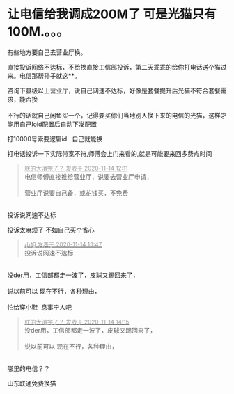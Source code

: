 # 让电信给我调成200M了  可是光猫只有100M.。。。


有些地方要自己去营业厅换。

直接投诉网络不达标，不给换直接工信部投诉，第二天乖乖的给你打电话送个猫过来。电信那帮孙子就这**。

咨询下县级以上营业厅，说自己网速不达标，好像是套餐提升后光猫不符合套餐需求，能否换<br />
<br />
不行的话就自己闲鱼买一个，记得要买你们当地别人换下来的电信的光猫，这样才能用自己loid配置后自动下发配置

打10000号索要逻辑id&nbsp; &nbsp;自己就能换

打电话投诉一下实际带宽不符,师傅会上门来看的,就是可能要来回多费点时间

<div class="quote"><blockquote><font size="2"><a href="https://www.hostloc.com/forum.php?mod=redirect&amp;goto=findpost&amp;pid=9452531&amp;ptid=766564" target="_blank"><font color="#999999">朕的大清完了？ 发表于 2020-11-14 12:11</font></a></font><br />
电信师傅直接推给营业厅，说要去营业厅申请，<br />
<br />
营业厅说要自己备，或花钱买，不免费</blockquote></div><br />
投诉说网速不达标

投诉太麻烦了 不如自己买个省心

<div class="quote"><blockquote><font size="2"><a href="https://www.hostloc.com/forum.php?mod=redirect&amp;goto=findpost&amp;pid=9452985&amp;ptid=766564" target="_blank"><font color="#999999">小旭 发表于 2020-11-14 13:47</font></a></font><br />
投诉说网速不达标</blockquote></div><br />
没der用，工信部都走一波了，皮球又踢回来了，<br />
<br />
说以前可以 现在不行，各种理由，&nbsp;&nbsp;<br />
<br />
怕给穿小鞋&nbsp;&nbsp;息事宁人吧

<div class="quote"><blockquote><font size="2"><a href="https://www.hostloc.com/forum.php?mod=redirect&amp;goto=findpost&amp;pid=9453106&amp;ptid=766564" target="_blank"><font color="#999999">朕的大清完了？ 发表于 2020-11-14 14:15</font></a></font><br />
没der用，工信部都走一波了，皮球又踢回来了，<br />
<br />
说以前可以 现在不行，各种理由，&nbsp;&nbsp;</blockquote></div><br />
哪里的电信？？

山东联通免费换猫<img src="static/image/smiley/default/lol.gif" smilieid="12" border="0" alt="" />
